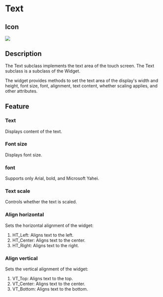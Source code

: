 # Text

## Icon

![](img/3-3-12-img-01.png)

## Description
The Text subclass implements the text area of the touch screen. The Text subclass is a subclass of the Widget.



The widget provides methods to set the text area of the display's width and height, font size, font, alignment, text content, whether scaling applies, and other attributes.


## Feature


### Text

Displays content of the text.

### Font size

Displays font size.

### font

Supports only Arial, bold, and Microsoft Yahei.

### Text scale

Controls whether the text is scaled.

### Align horizontal

Sets the horizontal alignment of the widget:

1. HT_Left: Aligns text to the left.
2. HT_Center: Aligns text to the center.
3. HT_Right: Aligns text to the right.


### Align vertical

Sets the vertical alignment of the widget:

1. VT_Top: Aligns text to the top.
2. VT_Center: Aligns text to the center.
3. VT_Bottom: Aligns text to the bottom.